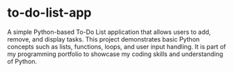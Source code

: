 # to-do-list-app
A simple Python-based To-Do List application that allows users to add, remove, and display tasks. This project demonstrates basic Python concepts such as lists, functions, loops, and user input handling. It is part of my programming portfolio to showcase my coding skills and understanding of Python.
